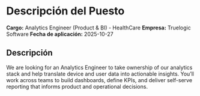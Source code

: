 # Descripción del Puesto

**Cargo:** Analytics Engineer (Product & BI) - HealthCare
**Empresa:** Truelogic Software
**Fecha de aplicación:** 2025-10-27

## Descripción


We are looking for an Analytics Engineer to take ownership of our analytics stack and help translate device and user data into actionable insights. You’ll work across teams to build dashboards, define KPIs, and deliver self-serve reporting that informs product and operational decisions.

